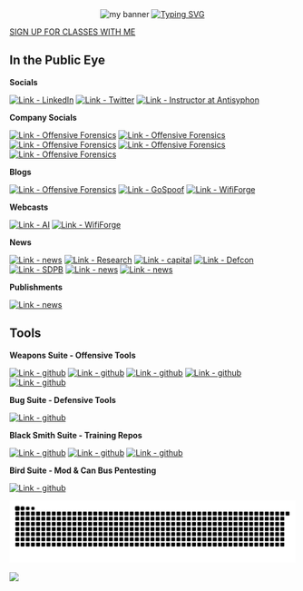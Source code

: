 <div align="center">
  <img src="images/heretic_banner.png" alt="my banner">   
  <a href="https://git.io/typing-svg"><img src="https://readme-typing-svg.demolab.com?font=Roboto+Mono&pause=1000&color=31F7A5&random=false&width=435&lines=My+names+heretic%2C+nice+to+meet+you!;I've+been+pentesting+for+11+years.;I+make+tools+to+automate+pentesting.;I love birds." alt="Typing SVG" /></a>
</div>

[SIGN UP FOR CLASSES WITH ME](https://www.antisyphontraining.com/instructor/bbowman/)

## In the Public Eye

**Socials**

[![Link - LinkedIn](https://img.shields.io/badge/Social-LinkedIn-red?style=for-the-badge&logo=linkedin)](https://www.linkedin.com/in/benjamin-bowman-958740250/)
[![Link - Twitter](https://img.shields.io/badge/Social-Twitter-red?style=for-the-badge&logo=x)](https://twitter.com/her3ticAVI)
[![Link - Instructor at Antisyphon](https://img.shields.io/badge/Social-InstructorAntisyphon-red?style=for-the-badge&logo=Antisyphon)](https://www.antisyphontraining.com/instructor/bbowman/)

**Company Socials**

[![Link - Offensive Forensics](https://img.shields.io/badge/Website-NullTraceSec-black?style=for-the-badge&logo=null)](https://www.nulltracesecurity.com)
[![Link - Offensive Forensics](https://img.shields.io/badge/LinkedIn-NullTraceSec-black?style=for-the-badge&logo=linkedin)](https://www.linkedin.com/company/nulltrace-security)
[![Link - Offensive Forensics](https://img.shields.io/badge/YouTube-NullTraceSec-black?style=for-the-badge&logo=youtube)](https://www.youtube.com/@NullTraceSec)
[![Link - Offensive Forensics](https://img.shields.io/badge/Blog-NullTraceSec-black?style=for-the-badge&logo=x)](https://x.com/NullTraceSec)
[![Link - Offensive Forensics](https://img.shields.io/badge/GitHub-NullTraceSec-black?style=for-the-badge&logo=github)](https://github.com/orgs/NullTrace-Security)

**Blogs**

[![Link - Offensive Forensics](https://img.shields.io/badge/Blog-OffensiveForensics-purple?style=for-the-badge&logo=null)](https://www.blackhillsinfosec.com/offline-memory-forensics-with-volatility/)
[![Link - GoSpoof](https://img.shields.io/badge/Blog-GoSpoof-purple?style=for-the-badge&logo=null)](https://www.blackhillsinfosec.com/go-spoof-a-tool-for-cyber-deception/)
[![Link - WifiForge](https://img.shields.io/badge/Blog-WifiForge-purple?style=for-the-badge&logo=null)](https://www.blackhillsinfosec.com/hack-wi-fi-with-no-wi-fi-wrapup/)

**Webcasts**

[![Link - AI](https://img.shields.io/badge/Webcast-ExploitingAI-pink?style=for-the-badge&logo=null)](https://www.youtube.com/watch?v=g9oVDHLQUmE&t=1088s)
[![Link - WifiForge](https://img.shields.io/badge/Webcast-HackingWiFi-pink?style=for-the-badge&logo=null)](https://www.youtube.com/watch?v=lqvq3xH0qYM&t=8s)

**News**

[![Link - news](https://img.shields.io/badge/news-research-blue?style=for-the-badge&logo=news)](https://dsu.edu/news/2023/02/be-a-little-stubborn.html)
[![Link - Research](https://img.shields.io/badge/news-Research-blue?style=for-the-badge&logo=news)](https://www.capjournal.com/ben-bowman-dsu/image_ea8c54f0-a806-11ed-85ff-97e3f06bbef3.html)
[![Link - capital](https://img.shields.io/badge/news-lobbying-blue?style=for-the-badge&logo=news)](https://fb.watch/mDa_oIGKOP/?mibextid=Nif5oz)
[![Link - Defcon](https://img.shields.io/badge/news-Defcon-blue?style=for-the-badge&logo=news)](https://www.npr.org/2023/08/15/1193773829/what-happens-when-thousands-of-hackers-try-to-break-ai-chatbots)
[![Link - SDPB](https://img.shields.io/badge/news-SDPB-blue?style=for-the-badge&logo=news)](https://listen.sdpb.org/science/2023-09-06/dsu-student-shares-lessons-from-hacker-conference)
[![Link - news](https://img.shields.io/badge/news-misictf-blue?style=for-the-badge&logo=news)](https://www.wmar2news.com/local/hack-the-hospital-event-helps-student-learn-the-importance-of-cybersecurity)
[![Link - news](https://img.shields.io/badge/news-BHIS-blue?style=for-the-badge&logo=news)](https://www.blackhillsinfosec.com/team/ben-bowman/)

**Publishments**

[![Link - news](https://img.shields.io/badge/published-research-white?style=for-the-badge&logo=news)](https://ieeexplore.ieee.org/document/10778664/authors?fbclid=IwY2xjawIzC6tleHRuA2FlbQIxMQABHQQ1TOdcDVbjJruqkJz6XwSylD0mMkKKpcvoQ-FVdmdUfZptN3nwgyXL0Q_aem_NZU1KpTmryQ8k9L5Ud3-uA)

## Tools

**Weapons Suite - Offensive Tools**

[![Link - github](https://img.shields.io/badge/Tool-TITANII-orange?style=for-the-badge&logo=github)](https://github.com/her3ticAVI/TITANII)
[![Link - github](https://img.shields.io/badge/Tool-OLYMPII-orange?style=for-the-badge&logo=github)](https://github.com/her3ticAVI/OLYMPII)
[![Link - github](https://img.shields.io/badge/Tool-SPUTNIK-orange?style=for-the-badge&logo=github)](https://github.com/her3ticAVI/SPUTNIK)
[![Link - github](https://img.shields.io/badge/Tool-COSMONAUGHT-orange?style=for-the-badge&logo=github)](https://github.com/her3ticAVI/COSMONAUGHT)
[![Link - github](https://img.shields.io/badge/Tool-PEACEKEEPER-orange?style=for-the-badge&logo=github)](https://github.com/her3ticAVI/PEACEKEEPER)

**Bug Suite - Defensive Tools**

[![Link - github](https://img.shields.io/badge/Tool-GOSPOOF-yellow?style=for-the-badge&logo=github)](https://github.com/blackhillsinfosec/go-spoof)

**Black Smith Suite - Training Repos**

[![Link - github](https://img.shields.io/badge/Tool-WifiForge-green?style=for-the-badge&logo=github)](https://github.com/her3ticAVI/Wifi-Forge)
[![Link - github](https://img.shields.io/badge/Tool-ExploitingAI-green?style=for-the-badge&logo=github)](https://github.com/NullTrace-Security/Exploiting-AI)
[![Link - github](https://img.shields.io/badge/Tool-LTEForge-green?style=for-the-badge&logo=github)](https://github.com/her3ticAVI/LTEForge)

**Bird Suite - Mod & Can Bus Pentesting**

[![Link - github](https://img.shields.io/badge/Tool-TOUCANbus-red?style=for-the-badge&logo=github)](https://github.com/her3ticAVI/TOUCANbus)

![Snake animation](https://raw.githubusercontent.com/her3ticAVI/her3ticAVI/output/github-contribution-grid-snake-dark.svg)

![](https://komarev.com/ghpvc/?username=her3ticAVI)
